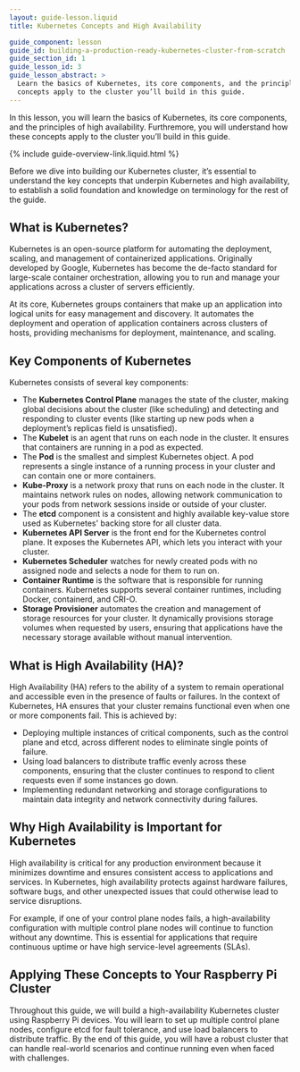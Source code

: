 ```yaml
---
layout: guide-lesson.liquid
title: Kubernetes Concepts and High Availability

guide_component: lesson
guide_id: building-a-production-ready-kubernetes-cluster-from-scratch
guide_section_id: 1
guide_lesson_id: 3
guide_lesson_abstract: >
  Learn the basics of Kubernetes, its core components, and the principles of high availability. Understand how these
  concepts apply to the cluster you’ll build in this guide.
---
```


In this lesson, you will learn the basics of Kubernetes, its core components, and the principles of high availability.
Furthremore, you will understand how these concepts apply to the cluster you’ll build in this guide.

{% include guide-overview-link.liquid.html %}

Before we dive into building our Kubernetes cluster, it’s essential to understand the key concepts that underpin
Kubernetes and high availability, to establish a solid foundation and knowledge on terminology for the rest of the
guide.

## What is Kubernetes?

Kubernetes is an open-source platform for automating the deployment, scaling, and management of containerized
applications. Originally developed by Google, Kubernetes has become the de-facto standard for large-scale container
orchestration, allowing you to run and manage your applications across a cluster of servers efficiently.

At its core, Kubernetes groups containers that make up an application into logical units for easy management and
discovery. It automates the deployment and operation of application containers across clusters of hosts, providing
mechanisms for deployment, maintenance, and scaling.

## Key Components of Kubernetes

Kubernetes consists of several key components:

- The **Kubernetes Control Plane** manages the state of the cluster, making global decisions about the cluster (like
  scheduling) and detecting and responding to cluster events (like starting up new pods when a deployment’s replicas
  field is unsatisfied).
- The **Kubelet** is an agent that runs on each node in the cluster. It ensures that containers are running in a pod as
  expected.
- The **Pod** is the smallest and simplest Kubernetes object. A pod represents a single instance of a running process in
  your cluster and can contain one or more containers.
- **Kube-Proxy** is a network proxy that runs on each node in the cluster. It maintains network rules on nodes, allowing
  network communication to your pods from network sessions inside or outside of your cluster.
- The **etcd** component is a consistent and highly available key-value store used as Kubernetes' backing store for all
  cluster data.
- **Kubernetes API Server** is the front end for the Kubernetes control plane. It exposes the Kubernetes API, which lets
  you interact with your cluster.
- **Kubernetes Scheduler** watches for newly created pods with no assigned node and selects a node for them to run on.
- **Container Runtime** is the software that is responsible for running containers. Kubernetes supports several
  container runtimes, including Docker, containerd, and CRI-O.
- **Storage Provisioner** automates the creation and management of storage resources for your cluster. It dynamically
  provisions storage volumes when requested by users, ensuring that applications have the necessary storage available
  without manual intervention.

## What is High Availability (HA)?

High Availability (HA) refers to the ability of a system to remain operational and accessible even in the presence of
faults or failures. In the context of Kubernetes, HA ensures that your cluster remains functional even when one or more
components fail. This is achieved by:

- Deploying multiple instances of critical components, such as the control plane and etcd, across different nodes to
  eliminate single points of failure.
- Using load balancers to distribute traffic evenly across these components, ensuring that the cluster continues to
  respond to client requests even if some instances go down.
- Implementing redundant networking and storage configurations to maintain data integrity and network connectivity
  during failures.

## Why High Availability is Important for Kubernetes

High availability is critical for any production environment because it minimizes downtime and ensures consistent access
to applications and services. In Kubernetes, high availability protects against hardware failures, software bugs, and
other unexpected issues that could otherwise lead to service disruptions.

For example, if one of your control plane nodes fails, a high-availability configuration with multiple control plane
nodes will continue to function without any downtime. This is essential for applications that require continuous uptime
or have high service-level agreements (SLAs).

## Applying These Concepts to Your Raspberry Pi Cluster

Throughout this guide, we will build a high-availability Kubernetes cluster using Raspberry Pi devices. You will learn
to set up multiple control plane nodes, configure etcd for fault tolerance, and use load balancers to distribute
traffic. By the end of this guide, you will have a robust cluster that can handle real-world scenarios and continue
running even when faced with challenges.
